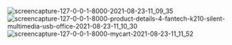 ![screencapture-127-0-0-1-8000-2021-08-23-11_09_35](https://user-images.githubusercontent.com/48494930/130394586-ddfedcd9-b762-4be2-97ee-cbc29dfabf00.png)
![screencapture-127-0-0-1-8000-product-details-4-fantech-k210-silent-multimedia-usb-office-2021-08-23-11_10_30](https://user-images.githubusercontent.com/48494930/130395092-909e4b18-79ba-4ec1-b58a-f9f115220dc3.png)
![screencapture-127-0-0-1-8000-mycart-2021-08-23-11_11_52](https://user-images.githubusercontent.com/48494930/130395316-abf94b35-09d3-42e9-bf53-344e04026fca.png)


